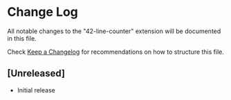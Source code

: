 # Change Log

All notable changes to the "42-line-counter" extension will be documented in this file.

Check [Keep a Changelog](http://keepachangelog.com/) for recommendations on how to structure this file.

## [Unreleased]

- Initial release